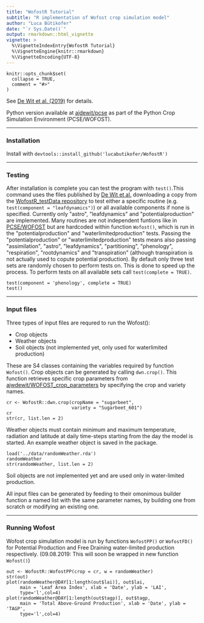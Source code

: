 ```yaml
---
title: "WofostR Tutorial"
subtitle: "R implementation of Wofost crop simulation model"
author: "Luca Bütikofer"
date: "`r Sys.Date()`"
output: rmarkdown::html_vignette
vignette: >
  %\VignetteIndexEntry{WofostR Tutorial}
  %\VignetteEngine{knitr::rmarkdown}
  %\VignetteEncoding{UTF-8}
---
```


```{r setup, include = FALSE}
knitr::opts_chunk$set(
  collapse = TRUE,
  comment = "#>"
)
```

See [De Wit et al. (2019)][1] for details.

Python version available at [ajdewit/pcse][2] as part of the Python Crop Simulation Environment (PCSE/WOFOST).

***
### Installation
Install with `devtools::install_github('lucabutikofer/WofostR')`

***
### Testing

After installation is complete you can test the program with `test()`.This command uses the files published by [De Wit et al.][1] downloading a copy from the [WofostR_testData repository][3] to test either a specific routine (e.g. `test(component = "leafdynamics")`) or all available components if none is specified. Currently only "astro", "leafdynamics" and "potentialproduction" are implemented. Many routines are not independent funtions like in [PCSE/WOFOST][2] but are hardcoded within function `Wofost()`, which is run in the "potentialproduction" and "waterlimitedproduction" tests. Passing the "potentialproduction" or "waterlimitedproduction" tests means also passing "assimilation", "astro", "leafdynamics", "partitioning", "phenology", "respiration", "rootdynamics" and "transpiration" (although transpiration is not actually used to copute potential production).
By default only three test sets are randomly chosen to perform tests on. This is done to speed up the process. To perform tests on all available sets call `test(complete = TRUE)`.

```{r, eval = FALSE}
test(component = 'phenology', complete = TRUE)
test()
```

***
### Input files

Three types of input files are requred to run the Wofost():

- Crop objects
- Weather objects
- Soil objects (not implemented yet, only used for waterlimited production)

These are S4 classes containing the variables required by function `Wofost()`. Crop objects can be generated by calling `dwn.crop()`. This function retrieves specific crop parameters from [ajwdewit/WOFOST_crop_parameters][4] by specifying the crop and variety names.

```{r}
cr <- WofostR::dwn.crop(cropName = "sugarbeet",
                        variety = "Sugarbeet_601")
cr
str(cr, list.len = 2)
```

Weather objects must contain minimum and maximum temperature, radiation and latitude at daily time-steps starting from the day the model is started. An example weather object is saved in the package.

```{r}
load('../data/randomWeather.rda')
randomWeather
str(randomWeather, list.len = 2)
```

Soil objects are not implemented yet and are used only in water-limited production.

All input files can be generated by feeding to their omonimous builder function a named list with the same parameter names, by building one from scratch or modifying an existing one.

***
### Running Wofost

Wofost crop simulation model is run by functions `WofostPP()` or `WofostFD()` for Potential Production and Free Draining water-limited production respectively.
(09.08.2019: This will soon be wrapped in new function `Wofost()`)

```{r, fig.show = 'hold'}
out <- WofostR::WofostPP(crop = cr, w = randomWeather)
str(out)
plot(randomWeather@DAY[1:length(out$lai)], out$lai,
     main = 'Leaf Area Index', xlab = 'Date', ylab = 'LAI',
     type='l',col=4)
plot(randomWeather@DAY[1:length(out$tagp)], out$tagp,
     main = 'Total Above-Ground Production', xlab = 'Date', ylab = 'TAGP',
     type='l',col=4)
```





[1]: https://doi.org/10.1016/j.agsy.2018.06.018
[2]: https://github.com/ajwdewit/pcse.git
[3]: https://github.com/lucabutikofer/WofostR_testData.git
[4]: https://github.com/ajwdewit/WOFOST_crop_parameters.git

